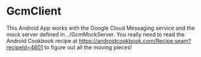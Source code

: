 GcmClient
========

This Android App works with the Google Cloud Messaging service and the mock server
defined in ../GcmMockServer. You really need to read the Android Cookbook recipe
at https://androidcookbook.com/Recipe.seam?recipeId=4601 to figure out all
the moving pieces!
